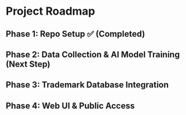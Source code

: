 # Project Roadmap
## Phase 1: Repo Setup ✅ (Completed)
## Phase 2: Data Collection & AI Model Training (Next Step)
## Phase 3: Trademark Database Integration
## Phase 4: Web UI & Public Access
